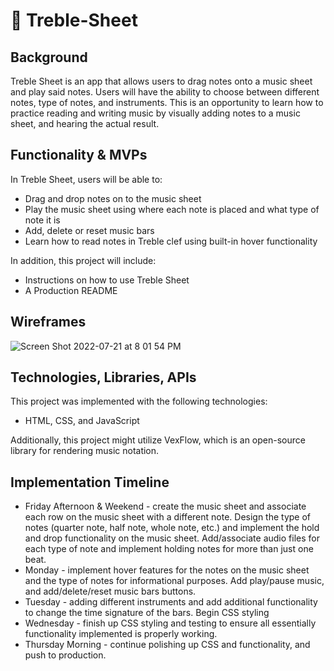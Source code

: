 # :musical_score: Treble-Sheet 

## Background
Treble Sheet is an app that allows users to drag notes onto a music sheet and play said notes. Users will have the ability to choose between different notes, type of notes, and instruments. This is an opportunity to learn how to practice reading and writing music by visually adding notes to a music sheet, and hearing the actual result.

## Functionality & MVPs
In Treble Sheet, users will be able to:
* Drag and drop notes on to the music sheet
* Play the music sheet using where each note is placed and what type of note it is
* Add, delete or reset music bars
* Learn how to read notes in Treble clef using built-in hover functionality

In addition, this project will include:
* Instructions on how to use Treble Sheet
* A Production README


## Wireframes

![Screen Shot 2022-07-21 at 8 01 54 PM](https://user-images.githubusercontent.com/105829857/180334421-2b1200d7-c62f-4022-9e48-2957c34354d1.png)

## Technologies, Libraries, APIs
This project was implemented with the following technologies:
* HTML, CSS, and JavaScript

Additionally, this project might utilize VexFlow, which is an open-source library for rendering music notation.

## Implementation Timeline

* Friday Afternoon & Weekend - create the music sheet and associate each row on the music sheet with a different note. Design the type of notes (quarter note, half note, whole note, etc.) and implement the hold and drop functionality on the music sheet. Add/associate audio files for each type of note and implement holding notes for more than just one beat.
* Monday - implement hover features for the notes on the music sheet and the type of notes for informational purposes. Add play/pause music, and add/delete/reset music bars buttons.
* Tuesday - adding different instruments and add additional functionality to change the time signature of the bars. Begin CSS styling
* Wednesday - finish up CSS styling and testing to ensure all essentially functionality implemented is properly working.
* Thursday Morning - continue polishing up CSS and functionality, and push to production.
